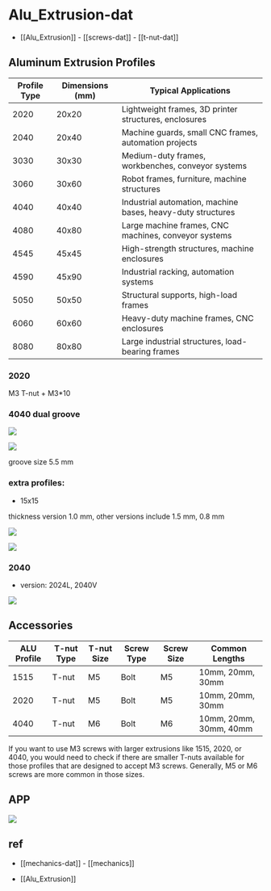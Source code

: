 
# Alu_Extrusion-dat


- [[Alu_Extrusion]] - [[screws-dat]] - [[t-nut-dat]]

## Aluminum Extrusion Profiles

| Profile Type | Dimensions (mm) | Typical Applications                                        |
| ------------ | --------------- | ----------------------------------------------------------- |
| 2020         | 20x20           | Lightweight frames, 3D printer structures, enclosures       |
| 2040         | 20x40           | Machine guards, small CNC frames, automation projects       |
| 3030         | 30x30           | Medium-duty frames, workbenches, conveyor systems           |
| 3060         | 30x60           | Robot frames, furniture, machine structures                 |
| 4040         | 40x40           | Industrial automation, machine bases, heavy-duty structures |
| 4080         | 40x80           | Large machine frames, CNC machines, conveyor systems        |
| 4545         | 45x45           | High-strength structures, machine enclosures                |
| 4590         | 45x90           | Industrial racking, automation systems                      |
| 5050         | 50x50           | Structural supports, high-load frames                       |
| 6060         | 60x60           | Heavy-duty machine frames, CNC enclosures                   |
| 8080         | 80x80           | Large industrial structures, load-bearing frames            |


### 2020 

M3 T-nut + M3*10




### 4040 dual groove 

![](2025-02-26-19-36-59.png)

![](2025-02-26-19-37-15.png)

groove size 5.5 mm

### extra profiles: 

- 15x15

thickness version 1.0 mm, other versions include 1.5 mm, 0.8 mm

![](2025-02-19-14-30-08.png)

![](2025-02-19-14-31-59.png)





### 2040 

- version: 2024L, 2040V

![](2025-02-19-14-33-26.png)

## Accessories 

| ALU Profile | T-nut Type | T-nut Size | Screw Type | Screw Size | Common Lengths         |
| ----------- | ---------- | ---------- | ---------- | ---------- | ---------------------- |
| 1515        | T-nut      | M5         | Bolt       | M5         | 10mm, 20mm, 30mm       |
| 2020        | T-nut      | M5         | Bolt       | M5         | 10mm, 20mm, 30mm       |
| 4040        | T-nut      | M6         | Bolt       | M6         | 10mm, 20mm, 30mm, 40mm |


If you want to use M3 screws with larger extrusions like 1515, 2020, or 4040, you would need to check if there are smaller T-nuts available for those profiles that are designed to accept M3 screws. Generally, M5 or M6 screws are more common in those sizes.





## APP 

![](2025-02-26-19-39-21.png)



## ref 

- [[mechanics-dat]] - [[mechanics]]

- [[Alu_Extrusion]]
